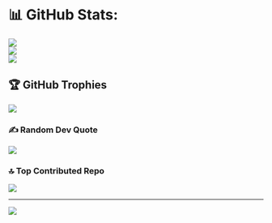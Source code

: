 # 📊 GitHub Stats:
![](https://github-readme-stats.vercel.app/api?username=NoahMarkFL&theme=dark&hide_border=true&include_all_commits=false&count_private=false)<br/>
![](https://github-readme-streak-stats.herokuapp.com/?user=NoahMarkFL&theme=dark&hide_border=true)<br/>
![](https://github-readme-stats.vercel.app/api/top-langs/?username=NoahMarkFL&theme=dark&hide_border=true&include_all_commits=false&count_private=false&layout=compact)

## 🏆 GitHub Trophies
![](https://github-profile-trophy.vercel.app/?username=NoahMarkFL&theme=radical&no-frame=false&no-bg=true&margin-w=4)

### ✍️ Random Dev Quote
![](https://quotes-github-readme.vercel.app/api?type=horizontal&theme=radical)

### 🔝 Top Contributed Repo
![](https://github-contributor-stats.vercel.app/api?username=NoahMarkFL&limit=5&theme=dark&combine_all_yearly_contributions=true)

---
[![](https://visitcount.itsvg.in/api?id=NoahMarkFL&icon=0&color=0)](https://visitcount.itsvg.in)

<!-- Proudly created with GPRM ( https://gprm.itsvg.in ) -->
